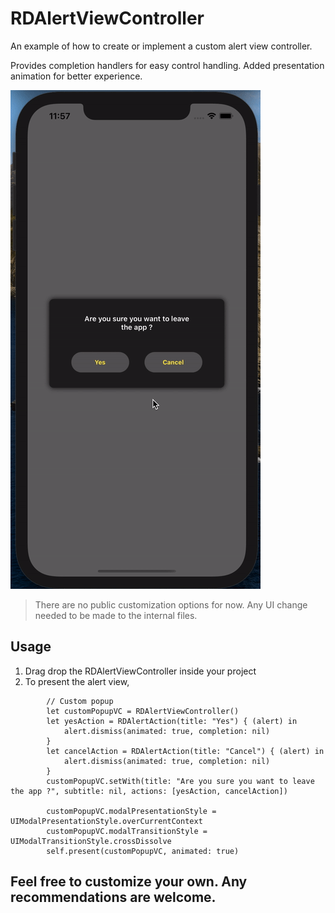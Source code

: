 # RDAlertViewController
An example of how to create or implement a custom alert view controller. 

Provides completion handlers for easy control handling. Added presentation animation for better experience.

![](ezgif.com-gif-maker.gif)

> There are no public customization options for now. Any UI change needed to be made to the internal files.

## Usage

1. Drag drop the RDAlertViewController inside your project
2. To present the alert view, 

```
        // Custom popup
        let customPopupVC = RDAlertViewController()
        let yesAction = RDAlertAction(title: "Yes") { (alert) in
            alert.dismiss(animated: true, completion: nil)
        }
        let cancelAction = RDAlertAction(title: "Cancel") { (alert) in
            alert.dismiss(animated: true, completion: nil)
        }
        customPopupVC.setWith(title: "Are you sure you want to leave the app ?", subtitle: nil, actions: [yesAction, cancelAction])
        
        customPopupVC.modalPresentationStyle = UIModalPresentationStyle.overCurrentContext
        customPopupVC.modalTransitionStyle = UIModalTransitionStyle.crossDissolve
        self.present(customPopupVC, animated: true)
```

## Feel free to customize your own. Any recommendations are welcome.
